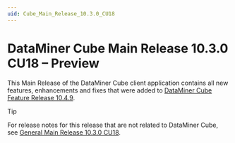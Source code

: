 ```yaml
---
uid: Cube_Main_Release_10.3.0_CU18
---
```


# DataMiner Cube Main Release 10.3.0 CU18 – Preview

This Main Release of the DataMiner Cube client application contains all new features, enhancements and fixes that were added to [DataMiner Cube Feature Release 10.4.9](xref:Cube_Feature_Release_10.4.9).

> [!TIP]
> For release notes for this release that are not related to DataMiner Cube, see [General Main Release 10.3.0 CU18](xref:General_Main_Release_10.3.0_CU18).
